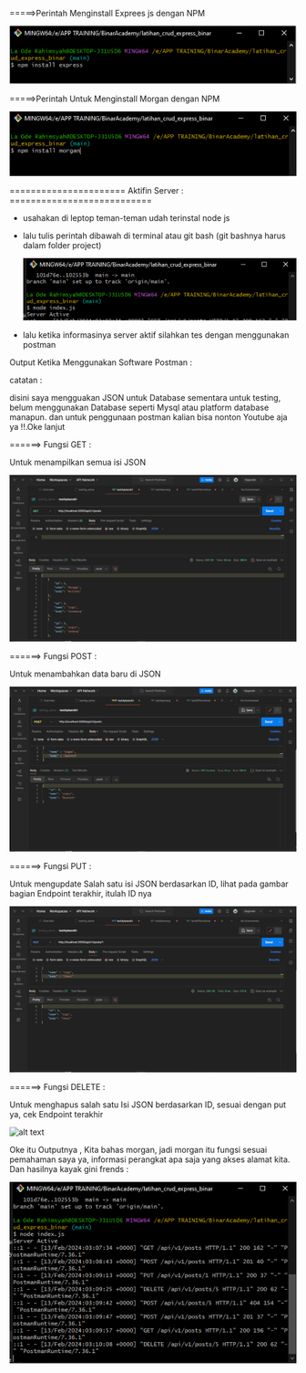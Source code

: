 =====>Perintah Menginstall Exprees js dengan NPM


![alt text](https://raw.githubusercontent.com/Rasyahodhe/latihan_crud_express_binar/main/aboutnpm/express.png)

=====>Perintah Untuk Menginstall Morgan dengan NPM


![alt text](https://raw.githubusercontent.com/Rasyahodhe/latihan_crud_express_binar/main/aboutnpm/morganins.png)

====================== Aktifin Server : ===========================
- usahakan di leptop teman-teman udah terinstal node js
- lalu tulis perintah dibawah di terminal atau git bash (git bashnya harus dalam folder project)
  
  ![alt text](https://raw.githubusercontent.com/Rasyahodhe/latihan_crud_express_binar/main/aboutnpm/node.png)
  
- lalu ketika informasinya server aktif silahkan tes dengan menggunakan postman


Output Ketika Menggunakan Software Postman :

catatan :

disini saya mengguakan JSON untuk Database sementara untuk testing, belum menggunakan Database seperti Mysql atau platform database manapun.
dan untuk penggunaan postman kalian bisa nonton Youtube aja ya !!.Oke lanjut

======> Fungsi GET :

Untuk menampilkan semua isi JSON 


 ![alt text](https://raw.githubusercontent.com/Rasyahodhe/latihan_crud_express_binar/main/aboutnpm/get.png)

======> Fungsi POST :

 Untuk menambahkan data baru di JSON 

 
  ![alt text](https://raw.githubusercontent.com/Rasyahodhe/latihan_crud_express_binar/main/aboutnpm/post.png)

======> Fungsi PUT :

Untuk mengupdate Salah satu isi JSON berdasarkan ID, lihat pada gambar bagian Endpoint terakhir, itulah ID nya


 ![alt text](https://raw.githubusercontent.com/Rasyahodhe/latihan_crud_express_binar/main/aboutnpm/put.png)

======> Fungsi DELETE : 

Untuk menghapus salah satu Isi JSON berdasarkan ID, sesuai dengan put ya, cek Endpoint terakhir


 ![alt text](https://raw.githubusercontent.com/Rasyahodhe/latihan_crud_express_binar/main/aboutnpm/deleta.png)



Oke itu Outputnya , Kita bahas morgan, jadi morgan itu fungsi sesuai pemahaman saya ya, informasi perangkat apa saja yang akses alamat kita.
Dan hasilnya kayak gini frends :


 ![alt text](https://raw.githubusercontent.com/Rasyahodhe/latihan_crud_express_binar/main/aboutnpm/morgan.png)


